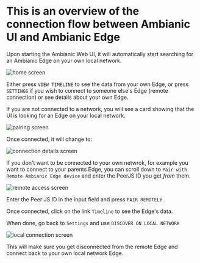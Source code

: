 # This is an overview of the connection flow between Ambianic UI and Ambianic Edge

Upon starting the Ambianic Web UI, it will automatically start searching for an Ambianic Edge on your own local network. 

![home screen](../assets/images/home-screen.png)

Either press `VIEW TIMELINE` to see the data from your own Edge, or press `SETTINGS` if you wish to connect to someone else's Edge (remote connection) or see details about your own Edge. 

If you are not connected to a network, you will see a card showing that the UI is looking for an Edge on your local network.

![pairing screen](../assets/images/pairing-screen.png)

Once connected, it will change to:

![connection details screen](../assets/images/ambianic-connection-details.png)

If you don't want to be connected to your own netwrok, for example you want to connect to your parents Edge, you can scroll down to `Pair with Remote Ambianic Edge device` and enter the PeerJS ID you get *from* them.

![remote access screen](../assets/images/ambianic-remote-connect.png)

Enter the Peer JS ID in the input field and press `PAIR REMOTELY`. 

Once connected, click on the link `Timeline` to see the Edge's data.

When done, go back to `Settings` and use `DISCOVER ON LOCAL NETWORK`

![local connection screen](../assets/images/ambianic-local-connection.png)

This will make sure you get disconnected from the remote Edge and connect back to your own local network Edge.
